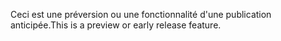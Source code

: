<span data-ttu-id="ee7a0-101">Ceci est une préversion ou une fonctionnalité d'une publication anticipée.</span><span class="sxs-lookup"><span data-stu-id="ee7a0-101">This is a preview or early release feature.</span></span>